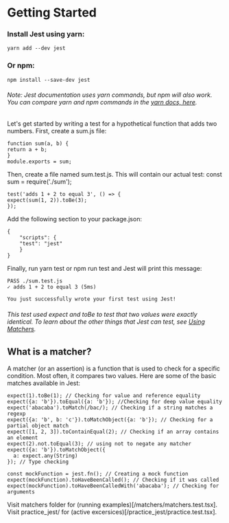 # Getting Started

### Install Jest using yarn:
`yarn add --dev jest`
### Or npm:
`npm install --save-dev jest`
###### Note: Jest documentation uses yarn commands, but npm will also work. You can compare yarn and npm commands in the [yarn docs, here](https://jestjs.io/docs/getting-started).

Let's get started by writing a test for a hypothetical function that adds two numbers. First, create a sum.js file:

```
function sum(a, b) {
return a + b;
}
module.exports = sum;
```

Then, create a file named sum.test.js. This will contain our actual test:
const sum = require('./sum');
```
test('adds 1 + 2 to equal 3', () => {
expect(sum(1, 2)).toBe(3);
});
```

Add the following section to your package.json:
```
{
    "scripts": {
    "test": "jest"
    }
}
```

Finally, run yarn test or npm run test and Jest will print this message:
```
PASS ./sum.test.js
✓ adds 1 + 2 to equal 3 (5ms)

You just successfully wrote your first test using Jest!
```

###### This test used expect and toBe to test that two values were exactly identical. To learn about the other things that Jest can test, see [Using Matchers](https://jestjs.io/docs/using-matchers).

## What is a matcher?
A matcher (or an assertion) is a function that is used to check for a specific condition. Most often, it compares two values. Here are some of the basic matches available in Jest:

```
expect(1).toBe(1); // Checking for value and reference equality
expect({a: 'b'}).toEqual({a: 'b'}); //Checking for deep value equality
expect('abacaba').toMatch(/bac/); // Checking if a string matches a regexp
expect({a: 'b', b: 'c'}).toMatchObject({a: 'b'}); // Checking for a partial object match
expect([1, 2, 3]).toContainEqual(2); // Checking if an array contains an element
expect(2).not.toEqual(3); // using not to negate any matcher
expect({a: 'b'}).toMatchObject({
  a: expect.any(String)
}); // Type checking

const mockFunction = jest.fn(); // Creating a mock function
expect(mockFunction).toHaveBeenCalled(); // Checking if it was called
expect(mockFunction).toHaveBeenCalledWith('abacaba'); // Checking for arguments
```

Visit matchers folder for (running examples)[/matchers/matchers.test.tsx].
Visit practice_jest/ for (active excersices)[/practice_jest/practice.test.tsx].

